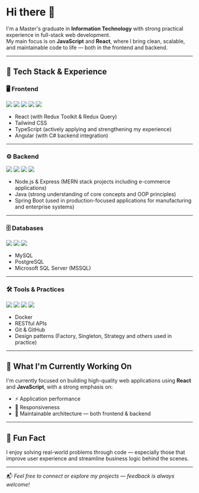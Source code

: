 # Hi there 👋

I'm a Master's graduate in **Information Technology** with strong practical experience in full-stack web development.  
My main focus is on **JavaScript** and **React**, where I bring clean, scalable, and maintainable code to life — both in the frontend and backend.

---

## 🔧 Tech Stack & Experience

### 🖥️ Frontend  
<p>
  <img src="https://img.shields.io/badge/React-20232A?style=flat&logo=react&logoColor=61DAFB" />
  <img src="https://img.shields.io/badge/Redux-593D88?style=flat&logo=redux&logoColor=white" />
  <img src="https://img.shields.io/badge/Tailwind_CSS-38B2AC?style=flat&logo=tailwind-css&logoColor=white" />
  <img src="https://img.shields.io/badge/TypeScript-3178C6?style=flat&logo=typescript&logoColor=white" />
  <img src="https://img.shields.io/badge/Angular-DD0031?style=flat&logo=angular&logoColor=white" />
</p>

- React (with Redux Toolkit & Redux Query)  
- Tailwind CSS  
- TypeScript (actively applying and strengthening my experience)  
- Angular (with C# backend integration)

---

### ⚙️ Backend  
<p>
  <img src="https://img.shields.io/badge/Node.js-339933?style=flat&logo=node.js&logoColor=white" />
  <img src="https://img.shields.io/badge/Express-000000?style=flat&logo=express&logoColor=white" />
  <img src="https://img.shields.io/badge/Java-ED8B00?style=flat&logo=java&logoColor=white" />
  <img src="https://img.shields.io/badge/Spring_Boot-6DB33F?style=flat&logo=spring-boot&logoColor=white" />
</p>

- Node.js & Express (MERN stack projects including e-commerce applications)  
- Java (strong understanding of core concepts and OOP principles)  
- Spring Boot (used in production-focused applications for manufacturing and enterprise systems)

---

### 🗄️ Databases  
<p>
  <img src="https://img.shields.io/badge/MySQL-4479A1?style=flat&logo=mysql&logoColor=white" />
  <img src="https://img.shields.io/badge/PostgreSQL-4169E1?style=flat&logo=postgresql&logoColor=white" />
  <img src="https://img.shields.io/badge/Microsoft_SQL_Server-CC2927?style=flat&logo=microsoft-sql-server&logoColor=white" />
</p>

- MySQL  
- PostgreSQL  
- Microsoft SQL Server (MSSQL)

---

### 🛠️ Tools & Practices  
<p>
  <img src="https://img.shields.io/badge/Docker-2496ED?style=flat&logo=docker&logoColor=white" />
  <img src="https://img.shields.io/badge/REST_API-FF6C37?style=flat&logo=rest&logoColor=white" />
  <img src="https://img.shields.io/badge/Git-F05032?style=flat&logo=git&logoColor=white" />
  <img src="https://img.shields.io/badge/GitHub-181717?style=flat&logo=github&logoColor=white" />
</p>

- Docker  
- RESTful APIs  
- Git & GitHub  
- Design patterns (Factory, Singleton, Strategy and others used in practice)

---

## 🚀 What I'm Currently Working On

I'm currently focused on building high-quality web applications using **React** and **JavaScript**, with a strong emphasis on:

- ⚡ Application performance  
- 🎯 Responsiveness  
- 🧩 Maintainable architecture — both frontend & backend

---

## 🌱 Fun Fact

I enjoy solving real-world problems through code — especially those that improve user experience and streamline business logic behind the scenes.

---

📬 *Feel free to connect or explore my projects — feedback is always welcome!*
